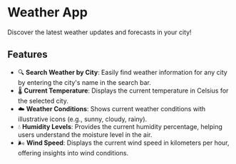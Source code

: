 
# Weather App

Discover the latest weather updates and forecasts in your city!

## Features

- 🔍 **Search Weather by City**: Easily find weather information for any city by entering the city's name in the search bar.
- 🌡️ **Current Temperature**: Displays the current temperature in Celsius for the selected city.
- ☁️ **Weather Conditions**: Shows current weather conditions with illustrative icons (e.g., sunny, cloudy, rainy).
- 💧 **Humidity Levels**: Provides the current humidity percentage, helping users understand the moisture level in the air.
- 🌬️ **Wind Speed**: Displays the current wind speed in kilometers per hour, offering insights into wind conditions.

